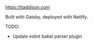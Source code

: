 https://tjaddison.com

Built with Gatsby, deployed with Netlify.

TODO:

- Update eslint babel parser plugin
